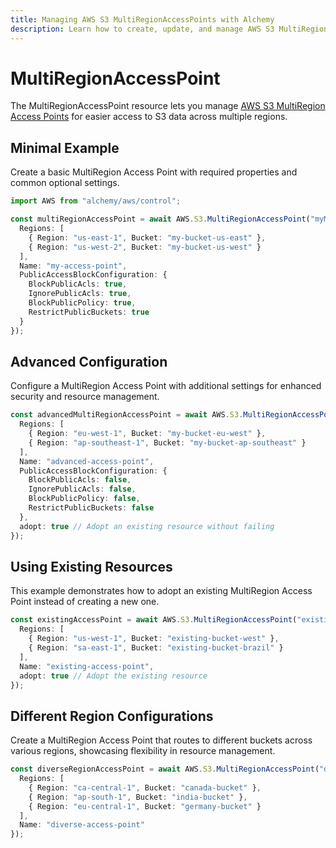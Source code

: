 ```yaml
---
title: Managing AWS S3 MultiRegionAccessPoints with Alchemy
description: Learn how to create, update, and manage AWS S3 MultiRegionAccessPoints using Alchemy Cloud Control.
---
```


# MultiRegionAccessPoint

The MultiRegionAccessPoint resource lets you manage [AWS S3 MultiRegion Access Points](https://docs.aws.amazon.com/s3/latest/userguide/) for easier access to S3 data across multiple regions.

## Minimal Example

Create a basic MultiRegion Access Point with required properties and common optional settings.

```ts
import AWS from "alchemy/aws/control";

const multiRegionAccessPoint = await AWS.S3.MultiRegionAccessPoint("myMultiRegionAccessPoint", {
  Regions: [
    { Region: "us-east-1", Bucket: "my-bucket-us-east" },
    { Region: "us-west-2", Bucket: "my-bucket-us-west" }
  ],
  Name: "my-access-point",
  PublicAccessBlockConfiguration: {
    BlockPublicAcls: true,
    IgnorePublicAcls: true,
    BlockPublicPolicy: true,
    RestrictPublicBuckets: true
  }
});
```

## Advanced Configuration

Configure a MultiRegion Access Point with additional settings for enhanced security and resource management.

```ts
const advancedMultiRegionAccessPoint = await AWS.S3.MultiRegionAccessPoint("advancedAccessPoint", {
  Regions: [
    { Region: "eu-west-1", Bucket: "my-bucket-eu-west" },
    { Region: "ap-southeast-1", Bucket: "my-bucket-ap-southeast" }
  ],
  Name: "advanced-access-point",
  PublicAccessBlockConfiguration: {
    BlockPublicAcls: false,
    IgnorePublicAcls: false,
    BlockPublicPolicy: false,
    RestrictPublicBuckets: false
  },
  adopt: true // Adopt an existing resource without failing
});
```

## Using Existing Resources

This example demonstrates how to adopt an existing MultiRegion Access Point instead of creating a new one.

```ts
const existingAccessPoint = await AWS.S3.MultiRegionAccessPoint("existingAccessPoint", {
  Regions: [
    { Region: "us-west-1", Bucket: "existing-bucket-west" },
    { Region: "sa-east-1", Bucket: "existing-bucket-brazil" }
  ],
  Name: "existing-access-point",
  adopt: true // Adopt the existing resource
});
```

## Different Region Configurations

Create a MultiRegion Access Point that routes to different buckets across various regions, showcasing flexibility in resource management.

```ts
const diverseRegionAccessPoint = await AWS.S3.MultiRegionAccessPoint("diverseRegionAccessPoint", {
  Regions: [
    { Region: "ca-central-1", Bucket: "canada-bucket" },
    { Region: "ap-south-1", Bucket: "india-bucket" },
    { Region: "eu-central-1", Bucket: "germany-bucket" }
  ],
  Name: "diverse-access-point"
});
```
